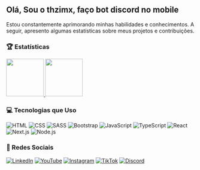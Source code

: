 ## Olá, Sou o thzimx, faço bot discord no mobile

Estou constantemente aprimorando minhas habilidades e conhecimentos. A seguir, apresento algumas estatísticas sobre meus projetos e contribuições.

### 🏆 Estatísticas
<div>
  <a href="https://menoli-redes.glitch.me/">
    <img src="https://github-readme-stats.vercel.app/api?username=vitormenoli&show_icons=true&hide_title=true&hide_border=true&count_private=true&theme=graywhite&text_color=ffffff&icon_color=1cfc77&bg_color=232323&hide=prs&ring_color=1cfc77" height="100px"/>
    <img src="https://github-readme-stats.vercel.app/api/top-langs/?username=vitormenoli&layout=compact&hide_title=true&hide_border=true&theme=graywhite&text_color=ffffff&bg_color=232323&title_color=ffffff" height="100px"/>
  </a>
</div>


### 💻 Tecnologias que Uso

![HTML](https://img.shields.io/badge/HTML-FF5733?style=flat&logo=html5&logoColor=white)
![CSS](https://img.shields.io/badge/CSS-0a74da?style=flat&logo=css3&logoColor=white)
![SASS](https://img.shields.io/badge/SASS-CC6699?style=flat&logo=sass&logoColor=white)
![Bootstrap](https://img.shields.io/badge/Bootstrap-563D7C?style=flat&logo=bootstrap&logoColor=white)
![JavaScript](https://img.shields.io/badge/JavaScript-F7DF1E?style=flat&logo=javascript&logoColor=black)
![TypeScript](https://img.shields.io/badge/TypeScript-007acc?style=flat&logo=typescript&logoColor=white)
![React](https://img.shields.io/badge/React-61DAFB?style=flat&logo=react&logoColor=black)
![Next.js](https://img.shields.io/badge/Next.js-000000?style=flat&logo=next.js&logoColor=white)
![Node.js](https://img.shields.io/badge/Node.js-339933?style=flat&logo=node.js&logoColor=white)

### 📱 Redes Sociais

[![LinkedIn](https://img.shields.io/badge/LinkedIn-0077B5?style=flat&logo=linkedin&logoColor=white)](https://www.linkedin.com/in/vitor-menoli-nakamura-39a8bb2b6/)
[![YouTube](https://img.shields.io/badge/YouTube-FF0000?style=flat&logo=youtube&logoColor=white)](https://www.youtube.com/@vitor.menoli)
[![Instagram](https://img.shields.io/badge/Instagram-E4405F?style=flat&logo=instagram&logoColor=white)](https://www.instagram.com/vitor.menoli)
[![TikTok](https://img.shields.io/badge/TikTok-000000?style=flat&logo=tiktok&logoColor=white)](https://www.tiktok.com/@vitor.menoli)
[![Discord](https://img.shields.io/badge/Discord-7289DA?style=flat&logo=discord&logoColor=white)](https://discord.com/invite/bMq8GC7dJV)
